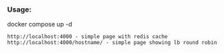### Usage:

docker compose up -d

`http://localhost:4000 - simple page with redis cache`\
`http://localhost:4000/hostname/ - simple page showing lb round robin  `
